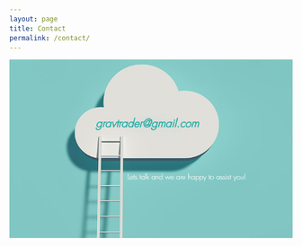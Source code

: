 ```yaml
---
layout: page
title: Contact
permalink: /contact/
---
```

<div align="center">
<img alt="Open Pepperstone Live Account" src="/static/img/general-image/gravtrade-contact-gmail.PNG" title="GravTrade - Contact us now">
</div>
